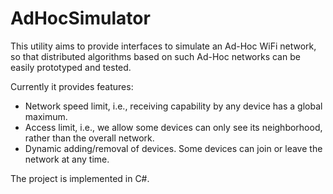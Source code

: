 AdHocSimulator
==============

This utility aims to provide interfaces to simulate an Ad-Hoc WiFi network, so that distributed algorithms based on such Ad-Hoc networks can be easily prototyped and tested.

Currently it provides features:

* Network speed limit, i.e., receiving capability by any device has a global maximum.
* Access limit, i.e., we allow some devices can only see its neighborhood, rather than the overall network.
* Dynamic adding/removal of devices. Some devices can join or leave the network at any time.

The project is implemented in C#.
